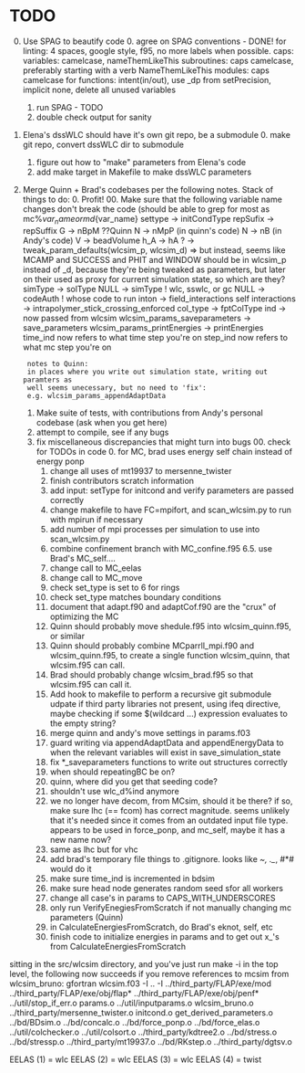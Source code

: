 # TODO

0. Use SPAG to beautify code
    0. agree on SPAG conventions - DONE!
        for linting:
        4 spaces, google style, f95, no more labels when possible.
        caps:
        variables: camelcase, nameThemLikeThis
        subroutines: caps camelcase, preferably starting with a verb NameThemLikeThis
        modules: caps camelcase
        for functions:
        intent(in/out), use _dp from setPrecision, implicit none,
        delete all unused variables
    1. run SPAG - TODO
    2. double check output for sanity
1. Elena's dssWLC should have it's own git repo, be a submodule
    0. make git repo, convert dssWLC dir to submodule
    1. figure out how to "make" parameters from Elena's code
    2. add make target in Makefile to make dssWLC parameters
2. Merge Quinn + Brad's codebases per the following notes.
Stack of things to do:
    0. Profit!
    00. Make sure that the following variable name changes don't break the code
        (should be able to grep for most as mc%${var_name} or md%${var_name}
        settype -> initCondType
        repSufix -> repSuffix
        G -> nBpM ??Quinn
        N -> nMpP (in quinn's code)
        N -> nB (in Andy's code)
        V -> beadVolume
        h_A -> hA
        ? -> tweak_param_defaults(wlcsim_p, wlcsim_d)
            => but instead, seems like MCAMP and SUCCESS and PHIT and WINDOW should
            be in wlcsim_p instead of _d, because they're being tweaked as parameters,
            but later on their used as proxy for current simulation state, so which
            are they?
        simType -> solType
        NULL -> simType ! wlc, sswlc, or gc
        NULL -> codeAuth ! whose code to run
        inton -> field_interactions
        self interactions -> intrapolymer_stick_crossing_enforced
        col_type -> fptColType
        ind -> now passed from wlcsim
        wlcsim_params_saveparameters -> save_parameters
        wlcsim_params_printEnergies -> printEnergies
        time_ind now refers to what time step you're on
        step_ind now refers to what mc step you're on


        notes to Quinn:
        in places where you write out simulation state, writing out paramters as
        well seems unecessary, but no need to 'fix':
        e.g. wlcsim_params_appendAdaptData
    1. Make suite of tests, with contributions from Andy's personal
       codebase (ask when you get here)
    2. attempt to compile, see if any bugs
    3. fix miscellaneous discrepancies that might turn into bugs
        00. check for TODOs in code
        0. for MC, brad uses energy self chain instead of energy ponp
        1. change all uses of mt19937 to mersenne_twister
        2. finish contributors scratch information
        3. add input: setType for initcond and verify parameters are passed correctly
        4. change makefile to have FC=mpifort, and scan_wlcsim.py to run with mpirun if
        necessary
        5. add number of mpi processes per simulation to use into scan_wlcsim.py
        6. combine confinement branch with MC_confine.f95
        6.5. use Brad's MC_self....
        7. change call to MC_eelas
        8. change call to MC_move
        9. check set_type is set to 6 for rings
        10. check set_type matches boundary conditions
        13. document that adapt.f90 and adaptCof.f90 are the "crux" of optimizing the MC
        15. Quinn should probably move shedule.f95 into wlcsim_quinn.f95, or similar
        16. Quinn should probably combine MCparrll_mpi.f90 and wlcsim_quinn.f95, to
            create a single function wlcsim_quinn, that wlcsim.f95 can call.
        17. Brad should probably change wlcsim_brad.f95 so that wlcsim.f95 can call it.
        18. Add hook to makefile to perform a recursive git submodule udpate if third
            party libraries not present, using ifeq directive, maybe checking
            if some $(wildcard ...) expression evaluates to the empty string?
        19. merge quinn and andy's move settings in params.f03
        20. guard writing via appendAdaptData and appendEnergyData to
            when the relevant variables will exist in
            save_simulation_state
        21. fix *_saveparameters functions to write out structures
            correctly
        22. when should repeatingBC be on?
        23. quinn, where did you get that seeding code?
        24. shouldn't use wlc_d%ind anymore
        25. we no longer have decom, from MCsim, should it be there? if so,
            make sure lhc (== fcom) has correct magnitude. seems unlikely that
            it's needed since it comes from an outdated input file type.
            appears to be used in force_ponp, and mc_self, maybe it has a new
            name now?
        26. same as lhc but for vhc
        27. add brad's temporary file things to .gitignore. looks like *~, ._*,
            #*# would do it
        28. make sure time_ind is incremented in bdsim
        29. make sure head node generates random seed sfor all workers
        30. change all case's in params to CAPS_WITH_UNDERSCORES
        31. only run VerifyEnegiesFromScratch if not manually changing mc
            parameters (Quinn)
        32. in CalculateEnergiesFromScratch, do Brad's eknot, self, etc
        33. finish code to initialize energies in params and to get out x_'s
            from CalculateEnergiesFromScratch

sitting in the src/wlcsim directory, and you've just run make -i in the top
level, the following now succeeds if you remove
references to mcsim from wlcsim_bruno:
gfortran wlcsim.f03 -I .. -I ../third_party/FLAP/exe/mod
../third_party/FLAP/exe/obj/flap* ../third_party/FLAP/exe/obj/penf*
../util/stop_if_err.o params.o ../util/inputparams.o wlcsim_bruno.o
../third_party/mersenne_twister.o initcond.o get_derived_parameters.o
../bd/BDsim.o ../bd/concalc.o ../bd/force_ponp.o ../bd/force_elas.o
../util/colchecker.o ../util/colsort.o ../third_party/kdtree2.o ../bd/stress.o
../bd/stressp.o ../third_party/mt19937.o ../bd/RKstep.o ../third_party/dgtsv.o


EELAS (1) = wlc
EELAS (2) = wlc
EELAS (3) = wlc
EELAS (4) = twist
